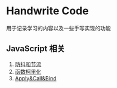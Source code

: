 # Handwrite Code

用于记录学习的内容以及一些手写实现的功能

## JavaScript 相关

1. [防抖和节流](https://github.com/HuangJunjia/Handwrite-Code/tree/master/Debounce%20%26%20Throttle)
2. [函数柯里化](https://github.com/HuangJunjia/Handwrite-Code/tree/master/Curry)
3. [Apply&Call&Bind](https://github.com/HuangJunjia/Handwrite-Code/tree/master/Apply%20%26%20Call%20%26%20Bind)
